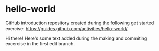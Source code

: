 # hello-world
GitHub introduction repository created during the following get started exercise: https://guides.github.com/activities/hello-world/

Hi there!
Here's some text added during the making and commiting excercise in the first edit branch.

